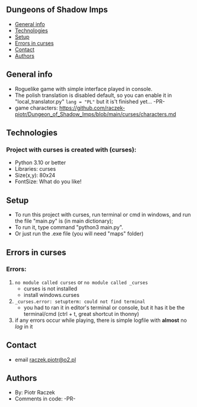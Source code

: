 ## Dungeons of Shadow Imps
* [General info](#general-info)
* [Technologies](#technologies)
* [Setup](#setup)
* [Errors in curses](#errors-in-curses)
* [Contact](#contact)
* [Authors](#authors)

## General info
* Roguelike game with simple interface played in console.
* The polish translation is disabled default, so you can enable it in "local_translator.py" `lang = "PL"` but it is't finished yet… -PR-
* game characters: https://github.com/raczek-piotr/Dungeon_of_Shadow_Imps/blob/main/curses/characters.md
	
## Technologies
### Project with curses is created with (curses):
* Python 3.10 or better
* Libraries: curses
* Size(x,y): 80x24
* FontSize: What do you like!
	
## Setup
* To run this project with curses, run terminal or cmd in windows, and run the file "main.py" is (in main dictionary);
* To run it, type command "python3 main.py".
* Or just run the .exe file (you will need "maps" folder)
	
## Errors in curses
### Errors:
  1. `no module called curses` or `no module called _curses`
      *  curses is not installed
      *  install windows.curses
  2. `_curses.error: setupterm: could not find terminal`
      *  you had to ran it in editor's terminal or console, but it has it be the terminal/cmd (ctrl + t, great shortcut in thonny)
  3. if any errors occur while playing, there is simple logfile with **almost** no *log* in it

## Contact
* email raczek.piotr@o2.pl

## Authors
* By: Piotr Raczek
* Comments in code: -PR-
